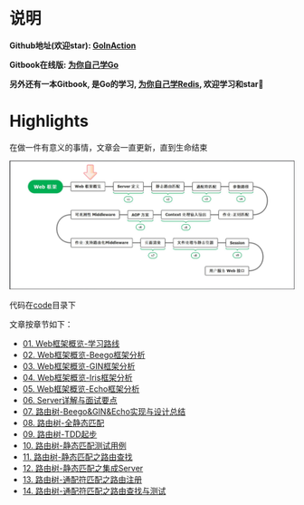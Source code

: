 # 说明

**Github地址(欢迎star): [GoInAction](https://github.com/step-by-step-wiki/GoInAction)**

**Gitbook在线版: [为你自己学Go](https://go.step-by-step.wiki)**

**另外还有一本Gitbook, 是Go的学习, [为你自己学Redis](https://redis.step-by-step.wiki), 欢迎学习和star🌟**

# Highlights

在做一件有意义的事情，文章会一直更新，直到生命结束

![Web框架概览](./img/1.Web框架概览-学习路线/Web框架概览.png)

代码在[code](code)目录下

文章按章节如下：

- [01. Web框架概览-学习路线](1.%20Web框架概览-学习路线.md)
- [02. Web框架概览-Beego框架分析](2.%20Web框架概览-Beego框架分析.md)
- [03. Web框架概览-GIN框架分析](3.%20Web框架概览-GIN框架分析.md)
- [04. Web框架概览-Iris框架分析](4.%20Web框架概览-Iris框架分析.md)
- [05. Web框架概览-Echo框架分析](5.%20Web框架概览-Echo框架分析.md)
- [06. Server详解与面试要点](6.%20Server详解与面试要点.md)
- [07. 路由树-Beego&GIN&Echo实现与设计总结](7.%20路由树-Beego&GIN&Echo实现与设计总结.md)
- [08. 路由树-全静态匹配](8.%20路由树-全静态匹配.md)
- [09. 路由树-TDD起步](9.%20路由树-TDD起步.md)
- [10. 路由树-静态匹配测试用例](10.%20路由树-静态匹配测试用例.md)
- [11. 路由树-静态匹配之路由查找](11.%20路由树-静态匹配之路由查找.md)
- [12. 路由树-静态匹配之集成Server](12.%20路由树-静态匹配之集成Server.md)
- [13. 路由树-通配符匹配之路由注册](13.%20路由树-通配符匹配之路由注册.md)
- [14. 路由树-通配符匹配之路由查找与测试](14.%20路由树-通配符匹配之路由查找与测试.md)